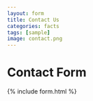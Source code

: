 ```yaml
---
layout: form
title: Contact Us
categories: facts
tags: [sample]
image: contact.png
---
```


# Contact Form

{% include form.html %}


